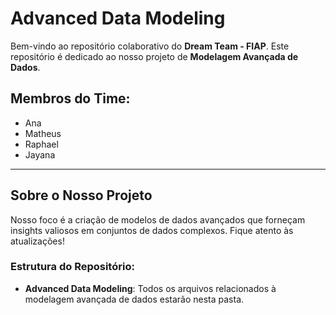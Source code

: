 # Advanced Data Modeling

Bem-vindo ao repositório colaborativo do **Dream Team - FIAP**. Este repositório é dedicado ao nosso projeto de **Modelagem Avançada de Dados**.

## Membros do Time:
- Ana
- Matheus
- Raphael
- Jayana

---

## Sobre o Nosso Projeto

Nosso foco é a criação de modelos de dados avançados que forneçam insights valiosos em conjuntos de dados complexos. Fique atento às atualizações!

### Estrutura do Repositório:
- **Advanced Data Modeling**: Todos os arquivos relacionados à modelagem avançada de dados estarão nesta pasta.


